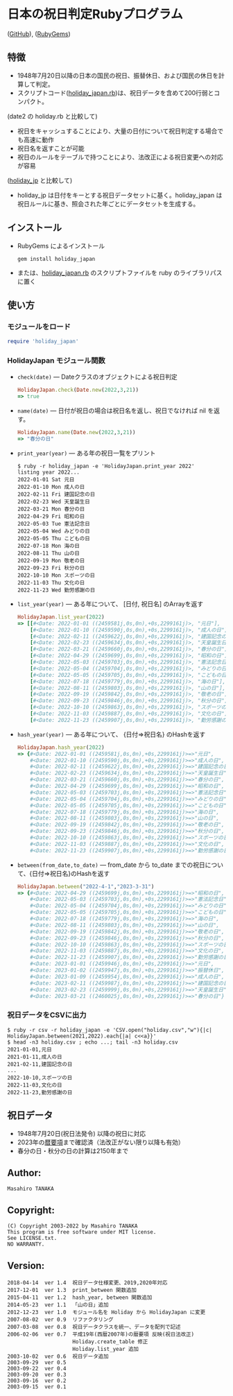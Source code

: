 # 日本の祝日判定Rubyプログラム

([GitHub](https://github.com/masa16/holiday_japan)),
([RubyGems](https://rubygems.org/gems/holiday_japan))

## 特徴
* 1948年7月20日以降の日本の国民の祝日、振替休日、および国民の休日を計算して判定。
* スクリプトコード([holiday_japan.rb](https://github.com/masa16/holiday_japan/blob/master/lib/holiday_japan.rb))は、祝日データを含めて200行弱とコンパクト。

(date2 の holiday.rb と比較して)
* 祝日をキャッシュすることにより、大量の日付について祝日判定する場合でも高速に動作
* 祝日名を返すことが可能
* 祝日のルールをテーブルで持つことにより、法改正による祝日変更への対応が容易

([holiday_jp](https://rubygems.org/gems/holiday_jp) と比較して)
* holiday_jp は日付をキーとする祝日データセットに基く。holiday_japan は祝日ルールに基き、照会された年ごとにデータセットを生成する。

## インストール

* RubyGems によるインストール
  ```
  gem install holiday_japan
  ```

* または、[holiday_japan.rb](https://github.com/masa16/holiday_japan/blob/master/lib/holiday_japan.rb)
  のスクリプトファイルを ruby のライブラリパスに置く

## 使い方

### モジュールをロード

  ```ruby
  require 'holiday_japan'
  ```

### HolidayJapan モジュール関数

* `check(date)` ― Dateクラスのオブジェクトによる祝日判定

  ```ruby
  HolidayJapan.check(Date.new(2022,3,21))
  => true
  ```

* `name(date)` ― 日付が祝日の場合は祝日名を返し、祝日でなければ nil を返す。

  ```ruby
  HolidayJapan.name(Date.new(2022,3,21))
  => "春分の日"
  ```

* `print_year(year)` ― ある年の祝日一覧をプリント

  ```
  $ ruby -r holiday_japan -e 'HolidayJapan.print_year 2022'
  listing year 2022...
  2022-01-01 Sat 元日
  2022-01-10 Mon 成人の日
  2022-02-11 Fri 建国記念の日
  2022-02-23 Wed 天皇誕生日
  2022-03-21 Mon 春分の日
  2022-04-29 Fri 昭和の日
  2022-05-03 Tue 憲法記念日
  2022-05-04 Wed みどりの日
  2022-05-05 Thu こどもの日
  2022-07-18 Mon 海の日
  2022-08-11 Thu 山の日
  2022-09-19 Mon 敬老の日
  2022-09-23 Fri 秋分の日
  2022-10-10 Mon スポーツの日
  2022-11-03 Thu 文化の日
  2022-11-23 Wed 勤労感謝の日
  ```

* `list_year(year)` ― ある年について、 [日付, 祝日名] のArrayを返す

  ```ruby
  HolidayJapan.list_year(2022)
  => [[#<Date: 2022-01-01 ((2459581j,0s,0n),+0s,2299161j)>, "元日"],
      [#<Date: 2022-01-10 ((2459590j,0s,0n),+0s,2299161j)>, "成人の日"],
      [#<Date: 2022-02-11 ((2459622j,0s,0n),+0s,2299161j)>, "建国記念の日"],
      [#<Date: 2022-02-23 ((2459634j,0s,0n),+0s,2299161j)>, "天皇誕生日"],
      [#<Date: 2022-03-21 ((2459660j,0s,0n),+0s,2299161j)>, "春分の日"],
      [#<Date: 2022-04-29 ((2459699j,0s,0n),+0s,2299161j)>, "昭和の日"],
      [#<Date: 2022-05-03 ((2459703j,0s,0n),+0s,2299161j)>, "憲法記念日"],
      [#<Date: 2022-05-04 ((2459704j,0s,0n),+0s,2299161j)>, "みどりの日"],
      [#<Date: 2022-05-05 ((2459705j,0s,0n),+0s,2299161j)>, "こどもの日"],
      [#<Date: 2022-07-18 ((2459779j,0s,0n),+0s,2299161j)>, "海の日"],
      [#<Date: 2022-08-11 ((2459803j,0s,0n),+0s,2299161j)>, "山の日"],
      [#<Date: 2022-09-19 ((2459842j,0s,0n),+0s,2299161j)>, "敬老の日"],
      [#<Date: 2022-09-23 ((2459846j,0s,0n),+0s,2299161j)>, "秋分の日"],
      [#<Date: 2022-10-10 ((2459863j,0s,0n),+0s,2299161j)>, "スポーツの日"],
      [#<Date: 2022-11-03 ((2459887j,0s,0n),+0s,2299161j)>, "文化の日"],
      [#<Date: 2022-11-23 ((2459907j,0s,0n),+0s,2299161j)>, "勤労感謝の日"]]
  ```

* `hash_year(year)` ― ある年について、 {日付=>祝日名} のHashを返す

  ```ruby
  HolidayJapan.hash_year(2022)
  => {#<Date: 2022-01-01 ((2459581j,0s,0n),+0s,2299161j)>=>"元日",
      #<Date: 2022-01-10 ((2459590j,0s,0n),+0s,2299161j)>=>"成人の日",
      #<Date: 2022-02-11 ((2459622j,0s,0n),+0s,2299161j)>=>"建国記念の日",
      #<Date: 2022-02-23 ((2459634j,0s,0n),+0s,2299161j)>=>"天皇誕生日",
      #<Date: 2022-03-21 ((2459660j,0s,0n),+0s,2299161j)>=>"春分の日",
      #<Date: 2022-04-29 ((2459699j,0s,0n),+0s,2299161j)>=>"昭和の日",
      #<Date: 2022-05-03 ((2459703j,0s,0n),+0s,2299161j)>=>"憲法記念日",
      #<Date: 2022-05-04 ((2459704j,0s,0n),+0s,2299161j)>=>"みどりの日",
      #<Date: 2022-05-05 ((2459705j,0s,0n),+0s,2299161j)>=>"こどもの日",
      #<Date: 2022-07-18 ((2459779j,0s,0n),+0s,2299161j)>=>"海の日",
      #<Date: 2022-08-11 ((2459803j,0s,0n),+0s,2299161j)>=>"山の日",
      #<Date: 2022-09-19 ((2459842j,0s,0n),+0s,2299161j)>=>"敬老の日",
      #<Date: 2022-09-23 ((2459846j,0s,0n),+0s,2299161j)>=>"秋分の日",
      #<Date: 2022-10-10 ((2459863j,0s,0n),+0s,2299161j)>=>"スポーツの日",
      #<Date: 2022-11-03 ((2459887j,0s,0n),+0s,2299161j)>=>"文化の日",
      #<Date: 2022-11-23 ((2459907j,0s,0n),+0s,2299161j)>=>"勤労感謝の日"}
  ```

* `between(from_date,to_date)` ― from_date から to_date までの祝日について、{日付=>祝日名}のHashを返す

  ```ruby
  HolidayJapan.between("2022-4-1","2023-3-31")
  => {#<Date: 2022-04-29 ((2459699j,0s,0n),+0s,2299161j)>=>"昭和の日",
      #<Date: 2022-05-03 ((2459703j,0s,0n),+0s,2299161j)>=>"憲法記念日",
      #<Date: 2022-05-04 ((2459704j,0s,0n),+0s,2299161j)>=>"みどりの日",
      #<Date: 2022-05-05 ((2459705j,0s,0n),+0s,2299161j)>=>"こどもの日",
      #<Date: 2022-07-18 ((2459779j,0s,0n),+0s,2299161j)>=>"海の日",
      #<Date: 2022-08-11 ((2459803j,0s,0n),+0s,2299161j)>=>"山の日",
      #<Date: 2022-09-19 ((2459842j,0s,0n),+0s,2299161j)>=>"敬老の日",
      #<Date: 2022-09-23 ((2459846j,0s,0n),+0s,2299161j)>=>"秋分の日",
      #<Date: 2022-10-10 ((2459863j,0s,0n),+0s,2299161j)>=>"スポーツの日",
      #<Date: 2022-11-03 ((2459887j,0s,0n),+0s,2299161j)>=>"文化の日",
      #<Date: 2022-11-23 ((2459907j,0s,0n),+0s,2299161j)>=>"勤労感謝の日",
      #<Date: 2023-01-01 ((2459946j,0s,0n),+0s,2299161j)>=>"元日",
      #<Date: 2023-01-02 ((2459947j,0s,0n),+0s,2299161j)>=>"振替休日",
      #<Date: 2023-01-09 ((2459954j,0s,0n),+0s,2299161j)>=>"成人の日",
      #<Date: 2023-02-11 ((2459987j,0s,0n),+0s,2299161j)>=>"建国記念の日",
      #<Date: 2023-02-23 ((2459999j,0s,0n),+0s,2299161j)>=>"天皇誕生日",
      #<Date: 2023-03-21 ((2460025j,0s,0n),+0s,2299161j)>=>"春分の日"}
  ```

### 祝日データをCSVに出力

  ```
  $ ruby -r csv -r holiday_japan -e 'CSV.open("holiday.csv","w"){|c| HolidayJapan.between(2021,2022).each{|a| c<<a}}'
  $ head -n3 holiday.csv ; echo ...; tail -n3 holiday.csv
  2021-01-01,元日
  2021-01-11,成人の日
  2021-02-11,建国記念の日
  ...
  2022-10-10,スポーツの日
  2022-11-03,文化の日
  2022-11-23,勤労感謝の日
  ```

## 祝日データ

* 1948年7月20日(祝日法発令) 以降の祝日に対応
* 2023年の[暦要項](http://eco.mtk.nao.ac.jp/koyomi/yoko/)まで確認済（法改正がない限り以降も有効）
* 春分の日・秋分の日の計算は2150年まで

## Author:
    Masahiro TANAKA

## Copyright:
    (C) Copyright 2003-2022 by Masahiro TANAKA
    This program is free software under MIT license.
    See LICENSE.txt.
    NO WARRANTY.

## Version:
    2018-04-14  ver 1.4  祝日データ仕様変更、2019,2020年対応
    2017-12-01  ver 1.3  print_between 関数追加
    2015-04-11  ver 1.2  hash_year, between 関数追加
    2014-05-23  ver 1.1  「山の日」追加
    2012-12-23  ver 1.0  モジュール名を Holiday から HolidayJapan に変更
    2007-08-02  ver 0.9  リファクタリング
    2007-03-08  ver 0.8  祝日データクラスを統一、データを配列で記述
    2006-02-06  ver 0.7  平成19年(西暦2007年)の暦要項 反映(祝日法改正)
                         Holiday.create_table 修正
                         Holiday.list_year 追加
    2003-10-02  ver 0.6  祝日データ追加
    2003-09-29  ver 0.5
    2003-09-22  ver 0.4
    2003-09-20  ver 0.3
    2003-09-16  ver 0.2
    2003-09-15  ver 0.1
